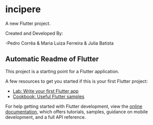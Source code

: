 # incipere

A new Flutter project.

Created and Developed By:

-Pedro Corrêa & Maria Luiza Ferreira & Julia Batista

## Automatic Readme of Flutter
  
  This project is a starting point for a Flutter application.
  
  A few resources to get you started if this is your first Flutter project:
  
  - [Lab: Write your first Flutter app](https://docs.flutter.dev/get-started/codelab)
  - [Cookbook: Useful Flutter samples](https://docs.flutter.dev/cookbook)
  
  For help getting started with Flutter development, view the
  [online documentation](https://docs.flutter.dev/), which offers tutorials,
  samples, guidance on mobile development, and a full API reference.
